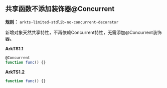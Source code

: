 ## 共享函数不添加装饰器@Concurrent

**规则：** `arkts-limited-stdlib-no-concurrent-decorator`

新增对象天然共享特性，不再依赖Concurrent特性，无需添加@Concurrent装饰器。

**ArkTS1.1**
```typescript
@Concurrent
function func() {}
```

**ArkTS1.2**
```typescript
function func() {}
```